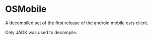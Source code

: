 # OSMobile
A decompiled set of the first release of the android mobile osrs client.

Only JADX was used to decompile.
